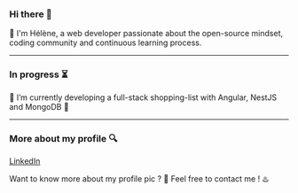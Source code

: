 ### Hi there 👋


 :herb:  I'm Hélène, a web developer passionate about the open-source mindset, coding community and continuous learning process.

 ---
 
###  In progress  :hourglass_flowing_sand:


 :eyes:  I’m currently developing a full-stack shopping-list with Angular, NestJS and MongoDB :eyes:
 
 ---
 
###  More about my profile :mag:

[LinkedIn](https://www.linkedin.com/in/hbaudrand/)

Want to know more about my profile pic ? :bento: Feel free to contact me ! :hotsprings:
